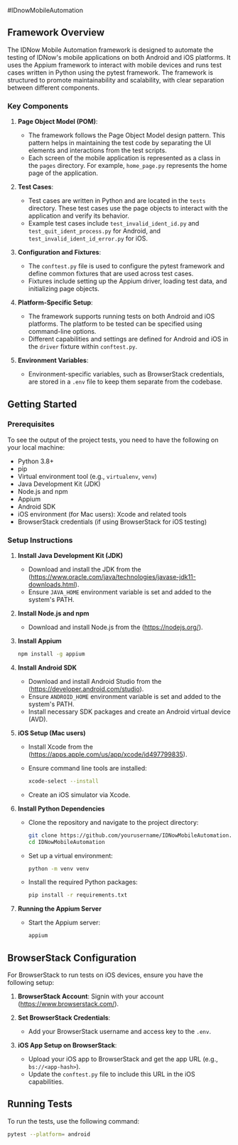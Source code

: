 #IDnowMobileAutomation

## Framework Overview

The IDNow Mobile Automation framework is designed to automate the testing of IDNow's mobile applications on both Android and iOS platforms. It uses the Appium framework to interact with mobile devices and runs test cases written in Python using the pytest framework. The framework is structured to promote maintainability and scalability, with clear separation between different components.

### Key Components

1. **Page Object Model (POM)**: 
   - The framework follows the Page Object Model design pattern. This pattern helps in maintaining the test code by separating the UI elements and interactions from the test scripts.
   - Each screen of the mobile application is represented as a class in the `pages` directory. For example, `home_page.py` represents the home page of the application.

2. **Test Cases**:
   - Test cases are written in Python and are located in the `tests` directory. These test cases use the page objects to interact with the application and verify its behavior.
   - Example test cases include `test_invalid_ident_id.py` and `test_quit_ident_process.py` for Android, and `test_invalid_ident_id_error.py` for iOS.

3. **Configuration and Fixtures**:
   - The `conftest.py` file is used to configure the pytest framework and define common fixtures that are used across test cases.
   - Fixtures include setting up the Appium driver, loading test data, and initializing page objects.

4. **Platform-Specific Setup**:
   - The framework supports running tests on both Android and iOS platforms. The platform to be tested can be specified using command-line options.
   - Different capabilities and settings are defined for Android and iOS in the `driver` fixture within `conftest.py`.

5. **Environment Variables**:
   - Environment-specific variables, such as BrowserStack credentials, are stored in a `.env` file to keep them separate from the codebase.

## Getting Started

### Prerequisites

To see the output of the project tests, you need to have the following on your local machine:

- Python 3.8+
- pip
- Virtual environment tool (e.g., `virtualenv`, `venv`)
- Java Development Kit (JDK)
- Node.js and npm
- Appium
- Android SDK
- iOS environment (for Mac users): Xcode and related tools
- BrowserStack credentials (if using BrowserStack for iOS testing)

### Setup Instructions

1. **Install Java Development Kit (JDK)**

    - Download and install the JDK from the (https://www.oracle.com/java/technologies/javase-jdk11-downloads.html).
    - Ensure `JAVA_HOME` environment variable is set and added to the system's PATH.

2. **Install Node.js and npm**

    - Download and install Node.js from the (https://nodejs.org/).

3. **Install Appium**

    ```bash
    npm install -g appium
    ```

4. **Install Android SDK**

    - Download and install Android Studio from the (https://developer.android.com/studio).
    - Ensure `ANDROID_HOME` environment variable is set and added to the system's PATH.
    - Install necessary SDK packages and create an Android virtual device (AVD).

5. **iOS Setup (Mac users)**

    - Install Xcode from the (https://apps.apple.com/us/app/xcode/id497799835).
    - Ensure command line tools are installed:

      ```bash
      xcode-select --install
      ```

    - Create an iOS simulator via Xcode.

6. **Install Python Dependencies**

    - Clone the repository and navigate to the project directory:

      ```bash
      git clone https://github.com/yourusername/IDNowMobileAutomation.git
      cd IDNowMobileAutomation
      ```

    - Set up a virtual environment:

      ```bash
      python -m venv venv
      ```

    - Install the required Python packages:

      ```bash
      pip install -r requirements.txt
      ```

7. **Running the Appium Server**

    - Start the Appium server:

      ```bash
      appium
      ```

## BrowserStack Configuration

For BrowserStack to run tests on iOS devices, ensure you have the following setup:

1. **BrowserStack Account**: Signin with your account (https://www.browserstack.com/).

2. **Set BrowserStack Credentials**:
    - Add your BrowserStack username and access key to the `.env`.

3. **iOS App Setup on BrowserStack**:
    - Upload your iOS app to BrowserStack and get the app URL (e.g., `bs://<app-hash>`).
    - Update the `conftest.py` file to include this URL in the iOS capabilities.

## Running Tests

To run the tests, use the following command:

```bash
pytest --platform= android

